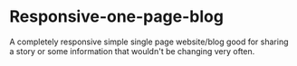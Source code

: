# Responsive-one-page-blog
A completely responsive simple single page website/blog good for sharing a story or some information that wouldn't be changing very often.
